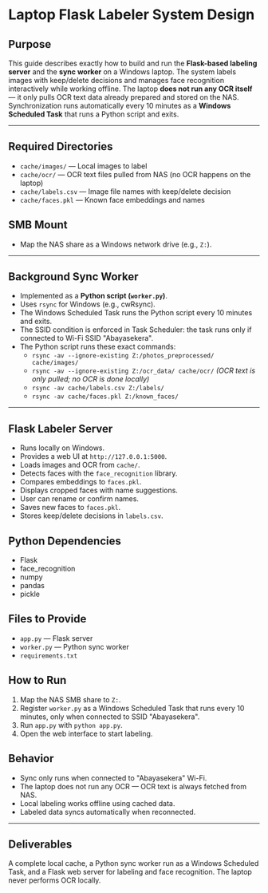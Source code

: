 # Laptop Flask Labeler System Design

## Purpose

This guide describes exactly how to build and run the **Flask-based labeling server** and the **sync worker** on a Windows laptop. The system labels images with keep/delete decisions and manages face recognition interactively while working offline. The laptop **does not run any OCR itself** — it only pulls OCR text data already prepared and stored on the NAS. Synchronization runs automatically every 10 minutes as a **Windows Scheduled Task** that runs a Python script and exits.

---

## Required Directories

- `cache/images/` — Local images to label
- `cache/ocr/` — OCR text files pulled from NAS (no OCR happens on the laptop)
- `cache/labels.csv` — Image file names with keep/delete decision
- `cache/faces.pkl` — Known face embeddings and names

## SMB Mount

- Map the NAS share as a Windows network drive (e.g., `Z:`).

---

## Background Sync Worker

- Implemented as a **Python script (`worker.py`)**.
- Uses `rsync` for Windows (e.g., cwRsync).
- The Windows Scheduled Task runs the Python script every 10 minutes and exits.
- The SSID condition is enforced in Task Scheduler: the task runs only if connected to Wi-Fi SSID "Abayasekera".
- The Python script runs these exact commands:
  - `rsync -av --ignore-existing Z:/photos_preprocessed/ cache/images/`
  - `rsync -av --ignore-existing Z:/ocr_data/ cache/ocr/`  *(OCR text is only pulled; no OCR is done locally)*
  - `rsync -av cache/labels.csv Z:/labels/`
  - `rsync -av cache/faces.pkl Z:/known_faces/`

---

## Flask Labeler Server

- Runs locally on Windows.
- Provides a web UI at `http://127.0.0.1:5000`.
- Loads images and OCR from `cache/`.
- Detects faces with the `face_recognition` library.
- Compares embeddings to `faces.pkl`.
- Displays cropped faces with name suggestions.
- User can rename or confirm names.
- Saves new faces to `faces.pkl`.
- Stores keep/delete decisions in `labels.csv`.

## Python Dependencies

- Flask
- face_recognition
- numpy
- pandas
- pickle

## Files to Provide

- `app.py` — Flask server
- `worker.py` — Python sync worker
- `requirements.txt`

## How to Run

1. Map the NAS SMB share to `Z:`.
2. Register `worker.py` as a Windows Scheduled Task that runs every 10 minutes, only when connected to SSID "Abayasekera".
3. Run `app.py` with `python app.py`.
4. Open the web interface to start labeling.

## Behavior

- Sync only runs when connected to "Abayasekera" Wi-Fi.
- The laptop does not run any OCR — OCR text is always fetched from NAS.
- Local labeling works offline using cached data.
- Labeled data syncs automatically when reconnected.

---

## Deliverables

A complete local cache, a Python sync worker run as a Windows Scheduled Task, and a Flask web server for labeling and face recognition. The laptop never performs OCR locally.

